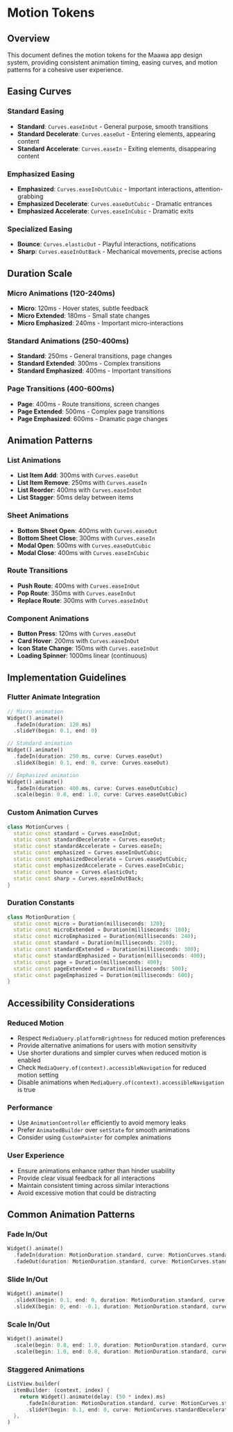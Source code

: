 # Motion Tokens

## Overview
This document defines the motion tokens for the Maawa app design system, providing consistent animation timing, easing curves, and motion patterns for a cohesive user experience.

## Easing Curves

### Standard Easing
- **Standard**: `Curves.easeInOut` - General purpose, smooth transitions
- **Standard Decelerate**: `Curves.easeOut` - Entering elements, appearing content
- **Standard Accelerate**: `Curves.easeIn` - Exiting elements, disappearing content

### Emphasized Easing
- **Emphasized**: `Curves.easeInOutCubic` - Important interactions, attention-grabbing
- **Emphasized Decelerate**: `Curves.easeOutCubic` - Dramatic entrances
- **Emphasized Accelerate**: `Curves.easeInCubic` - Dramatic exits

### Specialized Easing
- **Bounce**: `Curves.elasticOut` - Playful interactions, notifications
- **Sharp**: `Curves.easeInOutBack` - Mechanical movements, precise actions

## Duration Scale

### Micro Animations (120-240ms)
- **Micro**: 120ms - Hover states, subtle feedback
- **Micro Extended**: 180ms - Small state changes
- **Micro Emphasized**: 240ms - Important micro-interactions

### Standard Animations (250-400ms)
- **Standard**: 250ms - General transitions, page changes
- **Standard Extended**: 300ms - Complex transitions
- **Standard Emphasized**: 400ms - Important transitions

### Page Transitions (400-600ms)
- **Page**: 400ms - Route transitions, screen changes
- **Page Extended**: 500ms - Complex page transitions
- **Page Emphasized**: 600ms - Dramatic page changes

## Animation Patterns

### List Animations
- **List Item Add**: 300ms with `Curves.easeOut`
- **List Item Remove**: 250ms with `Curves.easeIn`
- **List Reorder**: 400ms with `Curves.easeInOut`
- **List Stagger**: 50ms delay between items

### Sheet Animations
- **Bottom Sheet Open**: 400ms with `Curves.easeOut`
- **Bottom Sheet Close**: 300ms with `Curves.easeIn`
- **Modal Open**: 500ms with `Curves.easeOutCubic`
- **Modal Close**: 400ms with `Curves.easeInCubic`

### Route Transitions
- **Push Route**: 400ms with `Curves.easeInOut`
- **Pop Route**: 350ms with `Curves.easeInOut`
- **Replace Route**: 300ms with `Curves.easeInOut`

### Component Animations
- **Button Press**: 120ms with `Curves.easeOut`
- **Card Hover**: 200ms with `Curves.easeInOut`
- **Icon State Change**: 150ms with `Curves.easeInOut`
- **Loading Spinner**: 1000ms linear (continuous)

## Implementation Guidelines

### Flutter Animate Integration
```dart
// Micro animation
Widget().animate()
  .fadeIn(duration: 120.ms)
  .slideY(begin: 0.1, end: 0)

// Standard animation
Widget().animate()
  .fadeIn(duration: 250.ms, curve: Curves.easeOut)
  .slideX(begin: 0.1, end: 0, curve: Curves.easeOut)

// Emphasized animation
Widget().animate()
  .fadeIn(duration: 400.ms, curve: Curves.easeOutCubic)
  .scale(begin: 0.8, end: 1.0, curve: Curves.easeOutCubic)
```

### Custom Animation Curves
```dart
class MotionCurves {
  static const standard = Curves.easeInOut;
  static const standardDecelerate = Curves.easeOut;
  static const standardAccelerate = Curves.easeIn;
  static const emphasized = Curves.easeInOutCubic;
  static const emphasizedDecelerate = Curves.easeOutCubic;
  static const emphasizedAccelerate = Curves.easeInCubic;
  static const bounce = Curves.elasticOut;
  static const sharp = Curves.easeInOutBack;
}
```

### Duration Constants
```dart
class MotionDuration {
  static const micro = Duration(milliseconds: 120);
  static const microExtended = Duration(milliseconds: 180);
  static const microEmphasized = Duration(milliseconds: 240);
  static const standard = Duration(milliseconds: 250);
  static const standardExtended = Duration(milliseconds: 300);
  static const standardEmphasized = Duration(milliseconds: 400);
  static const page = Duration(milliseconds: 400);
  static const pageExtended = Duration(milliseconds: 500);
  static const pageEmphasized = Duration(milliseconds: 600);
}
```

## Accessibility Considerations

### Reduced Motion
- Respect `MediaQuery.platformBrightness` for reduced motion preferences
- Provide alternative animations for users with motion sensitivity
- Use shorter durations and simpler curves when reduced motion is enabled
- Check `MediaQuery.of(context).accessibleNavigation` for reduced motion setting
- Disable animations when `MediaQuery.of(context).accessibleNavigation` is true

### Performance
- Use `AnimationController` efficiently to avoid memory leaks
- Prefer `AnimatedBuilder` over `setState` for smooth animations
- Consider using `CustomPainter` for complex animations

### User Experience
- Ensure animations enhance rather than hinder usability
- Provide clear visual feedback for all interactions
- Maintain consistent timing across similar interactions
- Avoid excessive motion that could be distracting

## Common Animation Patterns

### Fade In/Out
```dart
Widget().animate()
  .fadeIn(duration: MotionDuration.standard, curve: MotionCurves.standardDecelerate)
  .fadeOut(duration: MotionDuration.standard, curve: MotionCurves.standardAccelerate)
```

### Slide In/Out
```dart
Widget().animate()
  .slideX(begin: 0.1, end: 0, duration: MotionDuration.standard, curve: MotionCurves.standardDecelerate)
  .slideX(begin: 0, end: -0.1, duration: MotionDuration.standard, curve: MotionCurves.standardAccelerate)
```

### Scale In/Out
```dart
Widget().animate()
  .scale(begin: 0.8, end: 1.0, duration: MotionDuration.standard, curve: MotionCurves.standardDecelerate)
  .scale(begin: 1.0, end: 0.8, duration: MotionDuration.standard, curve: MotionCurves.standardAccelerate)
```

### Staggered Animations
```dart
ListView.builder(
  itemBuilder: (context, index) {
    return Widget().animate(delay: (50 * index).ms)
      .fadeIn(duration: MotionDuration.standard, curve: MotionCurves.standardDecelerate)
      .slideY(begin: 0.1, end: 0, curve: MotionCurves.standardDecelerate);
  },
)
```
